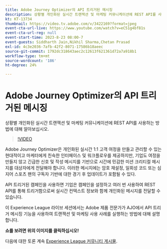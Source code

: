 ```yaml
---
title: Adobe Journey Optimizer의 API 트리거된 메시징
description: 상황별 개인화된 실시간 트랜잭션 및 마케팅 커뮤니케이션에 REST API를 사용하는 방법에 대해 알아보십시오.
kt: KT-13734
thumbnail: https://video.tv.adobe.com/v/3422169?format=jpeg
event-cta-url-live: https://www.youtube.com/watch?v=eC51g4bf81s
event-cta-url-reg: null
event-start-time: 2023-8-23 08:00-7
event-guests: Siddharth Jain,Nikhil Sharma,Chetan Prasad
exl-id: 4c3e2036-7afb-42f2-8071-17586b18aeec
source-git-commit: 1792dc318643aec2c12613f621361d72a7a918b1
workflow-type: tm+mt
source-wordcount: '186'
ht-degree: 24%

---
```


# Adobe Journey Optimizer의 API 트리거된 메시징

상황별 개인화된 실시간 트랜잭션 및 마케팅 커뮤니케이션에 REST API를 사용하는 방법에 대해 알아보십시오.

>[!VIDEO](https://video.tv.adobe.com/v/3422169/?learn=on)

Adobe Journey Optimizer은 개인화된 실시간 1:1 고객 여정을 만들고 관리할 수 있는 현대적이고 마케터에게 친숙한 인터페이스 및 워크플로우를 제공하지만, 기업도 여정을 만들지 않고 긴급한 신호 및 작성 메시지를 기반으로 시간에 민감한 미션 크리티컬 메시지를 대상자에게 전달해야 합니다. 이러한 메시지에는 암호 재설정, 일회성 코드 또는 심지어 스포츠 팬의 구독자 기반에 대한 경기 후 업데이트가 포함될 수 있다.

API 트리거된 캠페인을 사용하면 기업은 캠페인을 설정하고 여러 번 사용하여 REST API를 통해 트리거함으로써 실시간 컨텍스트 정보와 함께 개인화된 메시지를 전달할 수 있습니다.

이 Experience League 라이브 세션에서는 Adobe 제품 전문가가 AJO에서 API 트리거 메시징 기능을 사용하여 트랜잭션 및 마케팅 사용 사례를 실행하는 방법에 대해 설명합니다.

**쇼를 보려면 위의 이미지를 클릭하십시오!**

다음에 대한 토론 계속 [Experience League 커뮤니티 게시물](https://experienceleaguecommunities.adobe.com/t5/journey-optimizer-discussions/experience-league-live-post-session-discussion-api-triggered/m-p/614273#M132).
